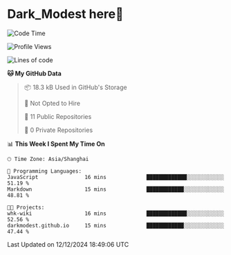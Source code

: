 # Dark_Modest here👋
<!--
<img align="left" src="https://github-readme-stats.vercel.app/api/top-langs/?username=DarkModest" height=255>
<img align="left" src="https://github-readme-stats.vercel.app/api?username=DarkModest&include_all_commits=true&count_private-true&custom_title=Dark_Modest'%20GitHub%20Stats&line_height=30&show_icons=true&hide_border=false&bg_color=ffffff&title_color=000000&icon_color=000000&text_color=463467"><br>
-->
<!--START_SECTION:waka-->
![Code Time](http://img.shields.io/badge/Code%20Time-206%20hrs%2011%20mins-blue)

![Profile Views](http://img.shields.io/badge/Profile%20Views-0-blue)

![Lines of code](https://img.shields.io/badge/From%20Hello%20World%20I%27ve%20Written-139.0%20thousand%20lines%20of%20code-blue)

**🐱 My GitHub Data** 

> 📦 18.3 kB Used in GitHub's Storage 
 > 
> 🚫 Not Opted to Hire
 > 
> 📜 11 Public Repositories 
 > 
> 🔑 0 Private Repositories 
 > 
📊 **This Week I Spent My Time On** 

```text
🕑︎ Time Zone: Asia/Shanghai

💬 Programming Languages: 
JavaScript               16 mins             █████████████░░░░░░░░░░░░   51.19 % 
Markdown                 15 mins             ████████████░░░░░░░░░░░░░   48.81 % 

🐱‍💻 Projects: 
whk-wiki                 16 mins             █████████████░░░░░░░░░░░░   52.56 % 
darkmodest.github.io     15 mins             ████████████░░░░░░░░░░░░░   47.44 % 
```


 Last Updated on 12/12/2024 18:49:06 UTC
<!--END_SECTION:waka-->
